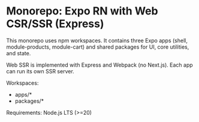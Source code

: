 # Monorepo: Expo RN with Web CSR/SSR (Express)

This monorepo uses npm workspaces. It contains three Expo apps (shell, module-products, module-cart) and shared packages for UI, core utilities, and state.

Web SSR is implemented with Express and Webpack (no Next.js). Each app can run its own SSR server.

Workspaces:

- apps/\*
- packages/\*

Requirements: Node.js LTS (>=20)
